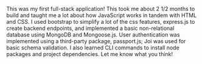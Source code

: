 
This was my first full-stack application! This took me about 2 1/2 months to build and taught me a lot about how JavaScript works in tandem with HTML and CSS.
I used bootstrap to simplify a lot of the css features, express.js to create backend endpoints, and implemented a basic non-relational database using
MongoDB and Mongoose.js. User authentication was implemented using a third-party package, passport.js; Joi was used for basic schema validation. I also 
learned CLI commands to install node packages and project dependencies. Let me know what you think!
